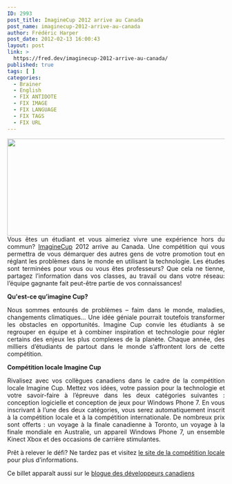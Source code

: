 ```yaml
---
ID: 2993
post_title: ImagineCup 2012 arrive au Canada
post_name: imaginecup-2012-arrive-au-canada
author: Frédéric Harper
post_date: 2012-02-13 16:00:43
layout: post
link: >
  https://fred.dev/imaginecup-2012-arrive-au-canada/
published: true
tags: [ ]
categories:
  - Brainer
  - English
  - FIX ANTIDOTE
  - FIX IMAGE
  - FIX LANGUAGE
  - FIX TAGS
  - FIX URL
---
```

<p align="justify">
  <img title="imaginecup" src="http://fred.dev/wp-content/uploads/2012/02/imaginecup-580x225.jpg" alt="" width="580" height="225" />Vous êtes un étudiant et vous aimeriez vivre une expérience hors du commun? <a href="https://www.microsoft.com/canada/fr/imaginecup/default.aspx" target="_blank" rel="noopener noreferrer">ImagineCup</a> 2012 arrive au Canada. Une compétition qui vous permettra de vous démarquer des autres gens de votre promotion tout en réglant les problèmes dans le monde en utilisant la technologie. Les études sont terminées pour vous ou vous êtes professeurs? Que cela ne tienne, partagez l’information dans vos classes, au travail ou dans votre réseau: l’équipe gagnante fait peut-être partie de vos connaissances!</p
</p>

<p align="justify">
  <strong>Qu'est-ce qu’imagine Cup?</strong>
</p>

<p align="justify">
  Nous sommes entourés de problèmes – faim dans le monde, maladies, changements climatiques... Une idée géniale pourrait toutefois transformer les obstacles en opportunités. Imagine Cup convie les étudiants à se regrouper en équipe et à combiner inspiration et technologie pour régler certains des enjeux les plus complexes de la planète. Chaque année, des milliers d’étudiants de partout dans le monde s’affrontent lors de cette compétition.
</p>

<p align="justify">
  <strong>Compétition locale Imagine Cup</strong>
</p>

<p align="justify">
  Rivalisez avec vos collègues canadiens dans le cadre de la compétition locale Imagine Cup. Mettez vos idées, votre passion pour la technologie et votre savoir-faire à l’épreuve dans les deux catégories suivantes : conception logicielle et conception de jeux pour Windows Phone 7. En vous inscrivant à l’une des deux catégories, vous serez automatiquement inscrit à la compétition locale et à la compétition internationale. De nombreux prix sont offerts : un voyage à la finale canadienne à Toronto, un voyage à la finale mondiale en Australie, un appareil Windows Phone 7, un ensemble Kinect Xbox et des occasions de carrière stimulantes.
</p>

<p align="justify">
  Prêt à relever le défi? Ne tardez pas et visitez <a href="https://www.microsoft.com/canada/fr/imaginecup/default.aspx" target="_blank" rel="noopener noreferrer">le site de la compétition locale</a> pour plus d’informations.
</p>

<div id="cross-post">
  Ce billet apparaît aussi sur le <a href="https://blogs.msdn.com/b/cdndevsfr/" target="_blank" rel="noopener noreferrer">blogue des développeurs canadiens</a>
</div>